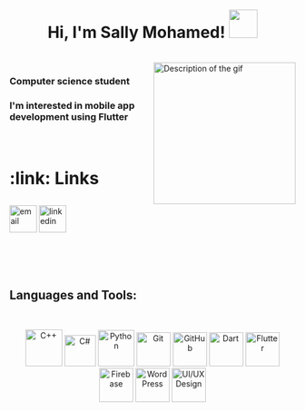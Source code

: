 <h1 align="center"> Hi, I'm Sally Mohamed! <img src="https://media.giphy.com/media/mGcNjsfWAjY5AEZNw6/giphy.gif" width="50"></h1>

<br>
<img  align='right'src="https://s1.ezgif.com/tmp/ezgif-1f4ede4faa46d.gif" alt="Description of the gif" width="250">

<h3 align="left">Computer science student </h3>
<h3 align="left">I'm interested in mobile app development using Flutter</h3>
<br><br>
<p style="font-size: 30px; font-weight: bold;">:link: Links</p>
<p>
 <a href="mailto:s4llymohamed@gmail.com"><img src="https://img.icons8.com/color/96/000000/gmail.png" alt="email"alt="email" width="48" height="48"/></a>
 <a href="https://www.linkedin.com/in/sally-mohamed-691588302"><img src="https://img.icons8.com/color/96/000000/linkedin.png" alt="linkedin"alt="email" width="48" height="48"/></a>
</p>

<br><br><br>


<h2 align="left">Languages and Tools:</h2>
<br>

<p align="center">
<img src="https://cdn.jsdelivr.net/gh/devicons/devicon/icons/cplusplus/cplusplus-original.svg" alt="C++" width="65px" title="C++"> 
<img src="https://cdn3.emoji.gg/emojis/2872-c-sharp.png" width="55px" alt="C#">
<img src="https://cdn3.emoji.gg/emojis/9985-python.png" width="64px" height="64px" alt="Python">
<img src="https://cdn.jsdelivr.net/gh/devicons/devicon/icons/git/git-original.svg" alt="Git" width="60px" title="Git"> 
<img src="https://cdn.jsdelivr.net/gh/devicons/devicon/icons/github/github-original.svg" alt="GitHub" width="60px" title="GitHub"> 
<img src="https://cdn.jsdelivr.net/gh/devicons/devicon/icons/dart/dart-original.svg" alt="Dart" width="60px" title="Dart">
<img src="https://cdn.jsdelivr.net/gh/devicons/devicon/icons/flutter/flutter-original.svg" alt="Flutter" width="60px" title="Flutter">
<img src="https://cdn.jsdelivr.net/gh/devicons/devicon/icons/firebase/firebase-plain.svg" alt="Firebase" width="60px" title="Firebase">
<img src="https://cdn.jsdelivr.net/gh/devicons/devicon/icons/wordpress/wordpress-original.svg" alt="WordPress" width="60px" title="WordPress">
<img src="https://cdn.jsdelivr.net/gh/devicons/devicon/icons/figma/figma-original.svg" alt="UI/UX Design" width="60px" title="UI/UX Design">
</p>

    


